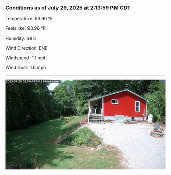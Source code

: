 ### Conditions as of July 29, 2025 at 2:13:59 PM CDT 

Temperature: 93.90 &deg;F

Feels like: 93.90 &deg;F

Humidity: 68%

Wind Direction: ENE

Windspeed: 1.1 mph

Wind Gust: 1.6 mph

---

<img src="./images/latest.jpeg"/>

